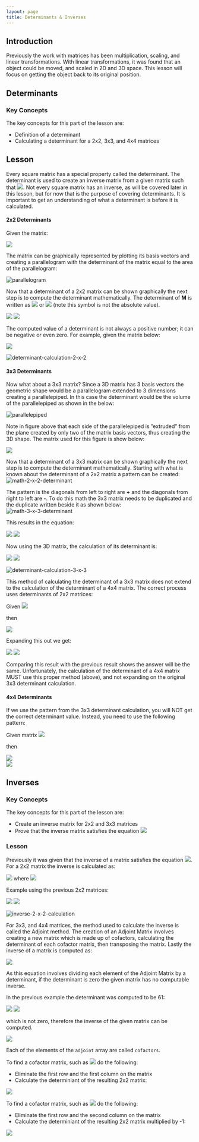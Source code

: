 ```yaml
---
layout: page
title: Determinants & Inverses
---
```

## Introduction
Previously the work with matrices has been multiplication, scaling, and linear transformations. With linear transformations, it was found that an object could be moved, and scaled in 2D and 3D space. This lesson will focus on getting the object back to its original position.

## Determinants
### Key Concepts
The key concepts for this part of the lesson are:
* Definition of a determinant
* Calculating a determinant for a 2x2, 3x3, and 4x4 matrices

## Lesson
Every square matrix has a special property called the determinant. The determinant is used to create an inverse matrix from a given matrix such that <img src="https://latex.codecogs.com/svg.latex?\large&space;M\times{M^{-1}=I"/>. Not every square matrix has an inverse, as will be covered later in this lesson, but for now that is the purpose of covering determinants. It is important to get an understanding of what a determinant is before it is calculated.

#### 2x2 Determinants
Given the matrix:

<img src="https://latex.codecogs.com/svg.latex?\large&space;M=\left[\begin{array}{cc}3&1\\1&2\end{array}\right]"/>

The matrix can be graphically represented by plotting its basis vectors and creating a parallelogram with the determinant of the matrix equal to the area of the parallelogram:

![parallelogram](files/parallelogram.jpg)

Now that a determinant of a 2x2 matrix can be shown graphically the next step is to compute the determinant mathematically. The determinant of **M** is written as <img src="https://latex.codecogs.com/svg.latex?\large&space;detM"/> or <img src="https://latex.codecogs.com/svg.latex?\large&space;\vert{M}\vert"/> (note this symbol is not the absolute value).

<img src="https://latex.codecogs.com/svg.latex?\large&space;\vert{M}\vert=\left|\begin{array}{cc}M_{11}&M_{12}\\M_{21}&M_{22}\end{array}\right|=M_{11}M_{22}-M_{12}M_{21}"/>

<img src="https://latex.codecogs.com/svg.latex?\large&space;\vert{M}\vert=\left|\begin{array}{cc}3&1\\1&2\end{array}\right|=(3)(2)-(1)(1)=5"/>

The computed value of a determinant is not always a positive number; it can be negative or even zero. For example, given the matrix below:

<img src="https://latex.codecogs.com/svg.latex?\large&space;\vert{M}\vert=\left|\begin{array}{cc}-3&2\\4&5\end{array}\right|=(-3)(5)-(2)(4)=-23"/>

![determinant-calculation-2-x-2](files/determinant-calculation-2-x-2.jpg)

#### 3x3 Determinants
Now what about a 3x3 matrix? Since a 3D matrix has 3 basis vectors the geometric shape would be a parallelogram extended to 3 dimensions creating a parallelepiped. In this case the determinant would be the volume of the parallelepiped as shown in the below:

![parallelepiped](files/parallelepiped.jpg)

Note in figure above that each side of the parallelepiped is ”extruded” from the plane created by only two of the matrix basis vectors, thus creating the 3D shape. The matrix used for this figure is show below:

<img src="https://latex.codecogs.com/svg.latex?\large&space;\vert{M}\vert=\left|\begin{array}{ccc}2&5&1\\1&2&5\\4&3&4\end{array}\right|"/>

Now that a determinant of a 3x3 matrix can be shown graphically the next step is to compute the determinant mathematically. Starting with what is known about the determinant of a 2x2 matrix a pattern can be created:<br>
![math-2-x-2-determinant](files/math-2-x-2-determinant.jpg)

The pattern is the diagonals from left to right are **+** and the diagonals from right to left are **-**. To do this math the 3x3 matrix needs to be duplicated and the duplicate written beside it as shown below:<br>
![math-3-x-3-determinant](files/math-3-x-3-determinant.jpg)

This results in the equation:

<img src="https://latex.codecogs.com/svg.latex?\large&space;\vert{M}\vert=\left|\begin{array}{ccc}M_{11}&M_{12}&M_{13}\\M_{21}&M_{22}&M_{23}\\M_{31}&M_{32}&M_{33}\end{array}\right|"/>

<img src="https://latex.codecogs.com/svg.latex?\large&space;=M_{11}M_{22}M_{33}+M_{12}M_{23}M_{31}+M_{13}M_{21}M_{31}-M_{13}M_{22}M_{31}-M_{12}M_{21}M_{33}-M_{11}M_{23}M_{32}"/>

Now using the 3D matrix, the calculation of its determinant is:

<img src="https://latex.codecogs.com/svg.latex?\large&space;\vert{M}\vert=\left|\begin{array}{ccc}2&5&1\\1&2&5\\4&3&4\end{array}\right|=(2)(2)(4)+(5)(5)(4)+(1)(1)(3)-(1)(2)(4)-(5)(1)(4)-(2)(3)(5)"/>
<img src="https://latex.codecogs.com/svg.latex?\large&space;=16+100+3-8-20-30=61"/>

![determinant-calculation-3-x-3](files/determinant-calculation-3-x-3.jpg)

This method of calculating the determinant of a 3x3 matrix does not extend to the calculation of the determinant of a 4x4 matrix. The correct process uses determinants of 2x2 matrices:

Given <img src="https://latex.codecogs.com/svg.latex?\large&space;M=\left[\begin{array}{ccc}M_{11}&M_{12}&M_{13}\\M_{21}&M_{22}&M_{23}\\M_{31}&M_{32}&M_{33}\end{array}\right]"/>

then

<img src="https://latex.codecogs.com/svg.latex?\large&space;det(M)=M_{11}\times{det\left[\begin{array}{cc}M_{22}&M_{23}\\M_{32}&M_{33}\end{array}\right]}-M_{12}\times{det\left[\begin{array}{cc}M_{21}&M_{23}\\M_{31}&M_{33}\end{array}\right]}+M_{13}\times{det\left[\begin{array}{cc}M_{21}&M_{22}\\M_{31}&M_{32}\end{array}\right]}"/>

Expanding this out we get:

<img src="https://latex.codecogs.com/svg.latex?\large&space;det(M)=M_{11}(M_{22}M_{33}-M_{23}M_{32})-M_{12}(M_{21}M_{33}-M_{23}M_{31})+M_{13}(M_{21}M_{32}-M_{22}M_{31})"/>

<img src="https://latex.codecogs.com/svg.latex?\large&space;det(M)=M_{11}M_{22}M_{33}-M_{11}M_{23}M_{32}-M_{12}M_{21}M_{33}+M_{12}M_{23}M_{31}+M_{13}M_{21}M_{32}-M_{13}M_{22}M_{31}"/>

Comparing this result with the previous result shows the answer will be the same. Unfortunately, the calculation of the determinant of a 4x4 matrix MUST use this proper method (above), and not expanding on the original 3x3 determinant calculation.

#### 4x4 Determinants
If we use the pattern from the 3x3 determinant calculation, you will NOT get the correct determinant value. Instead, you need to use the following pattern:

Given matrix <img src="https://latex.codecogs.com/svg.latex?\large&space;M=\left[\begin{array}{cccc}M_{11}&M_{12}&M_{13}&M_{14}\\M_{21}&M_{22}&M_{23}&M_{24}\\M_{31}&M_{32}&M_{33}&M_{34}\\M_{41}&M_{42}&M_{43}&M_{44}\end{array}\right]"/>

then

<img src="https://latex.codecogs.com/svg.latex?\large&space;det(M)=M_{11}\times{det\left[\begin{array}{ccc}M_{22}&M_{23}&M_{24}\\M_{32}&M_{33}&M_{34}\\M_{42}&M_{43}&M_{44}\end{array}\right]-M_{12}\times{det\left[\begin{array}{ccc}M_{21}&M_{23}&M_{24}\\M_{31}&M_{33}&M_{34}\\M_{41}&M_{43}&M_{44}\end{array}\right]"/><br><img src="https://latex.codecogs.com/svg.latex?\large&space;+M_{13}\times{det\left[\begin{array}{ccc}M_{21}&M_{22}&M_{24}\\M_{31}&M_{32}&M_{34}\\M_{41}&M_{42}&M_{44}\end{array}\right]-M_{14}\times{det\left[\begin{array}{ccc}M_{21}&M_{22}&M_{23}\\M_{31}&M_{32}&M_{33}\\M_{41}&M_{42}&M_{43}\end{array}\right]"/>


## Inverses
### Key Concepts
The key concepts for this part of the lesson are:
* Create an inverse matrix for 2x2 and 3x3 matrices
* Prove that the inverse matrix satisfies the equation <img src="https://latex.codecogs.com/svg.latex?\large&space;M\times{M^{-1}=I"/>

### Lesson
Previously it was given that the inverse of a matrix satisfies the equation <img src="https://latex.codecogs.com/svg.latex?\large&space;M\times{M^{-1}=I"/>. For a 2x2 matrix the inverse is calculated as:

<img src="https://latex.codecogs.com/svg.latex?\large&space;M^{-1}=\frac{1}{detM}M^{'}"/> where <img src="https://latex.codecogs.com/svg.latex?\large&space;M^{'}=\left[\begin{array}{cc}M_{22}&-M_{12}\\-M_{21}&M_{11}\end{array}\right]"/>

Example using the previous 2x2 matrices:

<img src="https://latex.codecogs.com/svg.latex?\large&space;\vert{M}\vert=\left|\begin{array}{cc}-3&2\\4&5\end{array}\right|=(-3)(5)-(2)(4)=-23"/>

<img src="https://latex.codecogs.com/svg.latex?\large&space;M^{-1}=\frac{1}{-23}\left[\begin{array}{cc}5&-2\\-4&-3\end{array}\right]=\left[\begin{array}{cc}-0.2174&0.0870\\0.1739&0.1304\end{array}\right]"/>

![inverse-2-x-2-calculation](files/inverse-2-x-2-calculation.jpg)

For 3x3, and 4x4 matrices, the method used to calculate the inverse is called the Adjoint method. The creation of an Adjoint Matrix involves creating a new matrix which is made up of cofactors, calculating the determinant of each cofactor matrix, then transposing the matrix. Lastly the inverse of a matrix is computed as:

<img src="https://latex.codecogs.com/svg.latex?\large&space;M^{-1}=\frac{adj(M)}{\vert{M}\vert}"/>

As this equation involves dividing each element of the Adjoint Matrix by a determinant, if the determinant is zero the given matrix has no computable inverse.

In the previous example the determinant was computed to be 61:

<img src="https://latex.codecogs.com/svg.latex?\large&space;\vert{M}\vert=\left|\begin{array}{ccc}2&5&1\\1&2&5\\4&3&4\end{array}\right|=(2)(2)(4)+(5)(5)(4)+(1)(1)(3)-(1)(2)(4)-(5)(1)(4)-(2)(3)(5)"/>
<img src="https://latex.codecogs.com/svg.latex?\large&space;=16+100+3-8-20-30=61"/>

which is not zero, therefore the inverse of the given matrix can be computed.

<img src="https://latex.codecogs.com/svg.latex?\large&space;adj(M)={\left[\begin{array}{ccc}C^{11}&-C^{12}&C^{13}\\-C^{21}&C^{22}&-C^{23}\\C^{31}&-C^{32}&C^{33}\end{array}\right]}^T"/>

Each of the elements of the `adjoint` array are called `cofactors`.

To find a cofactor matrix, such as <img src="https://latex.codecogs.com/svg.latex?\large&space;C^{11}"/> do the following:
* Eliminate the first row and the first column on the matrix
* Calculate the determiniant of the resulting 2x2 matrix:

<img src="https://latex.codecogs.com/svg.latex?\large&space;C^{11}=\left|\begin{array}{cc}2&3\\5&4\end{array}\right|=-7"/>

To find a cofactor matrix, such as <img src="https://latex.codecogs.com/svg.latex?\large&space;C^{12}"/> do the following:
* Eliminate the first row and the second column on the matrix
* Calculate the determiniant of the resulting 2x2 matrix multiplied by -1:

<img src="https://latex.codecogs.com/svg.latex?\large&space;-C^{12}=\left|\begin{array}{cc}5&3\\1&4\end{array}\right|=-17"/>